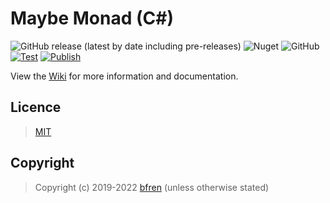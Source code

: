 # Maybe Monad (C#)

![GitHub release (latest by date including pre-releases)](https://img.shields.io/github/v/release/bfren/maybe?include_prereleases&label=Release) ![Nuget](https://img.shields.io/nuget/dt/MaybeF?label=Downloads) ![GitHub](https://img.shields.io/github/license/bfren/maybe?label=Licence)<br/>[![Test](https://github.com/bfren/maybe/actions/workflows/test.yml/badge.svg)](https://github.com/bfren/maybe/actions/workflows/test.yml) [![Publish](https://github.com/bfren/maybe/actions/workflows/publish.yml/badge.svg)](https://github.com/bfren/maybe/actions/workflows/publish.yml)

View the [Wiki](https://github.com/bfren/maybe/wiki) for more information and documentation.

## Licence

> [MIT](https://mit.bfren.dev/2019)

## Copyright

> Copyright (c) 2019-2022 [bfren](https://bfren.dev) (unless otherwise stated)
